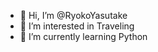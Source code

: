 - 👋 Hi, I’m @RyokoYasutake
- 👀 I’m interested in Traveling
- 🌱 I’m currently learning Python

<!---
RyokoYasutake/RyokoYasutake is a ✨ special ✨ repository because its `README.md` (this file) appears on your GitHub profile.
You can click the Preview link to take a look at your changes.
--->
